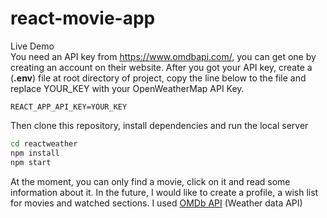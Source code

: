 # react-movie-app

Live Demo 
</br>
You need an API key from https://www.omdbapi.com/, you can get one by creating an account on their website.
After you got your API key, create a (**.env**) file at root directory of project, copy the line below to the file and replace YOUR_KEY with your OpenWeatherMap API Key.

```
REACT_APP_API_KEY=YOUR_KEY
```

Then clone this repository, install dependencies and run the local server

```bash
cd reactweather
npm install
npm start
```
At the moment, you can only find a movie, click on it and read some information about it. In the future, I would like to create a profile, a wish list for movies and watched sections.
I used [OMDb API](https://www.omdbapi.com/) (Weather data API)
